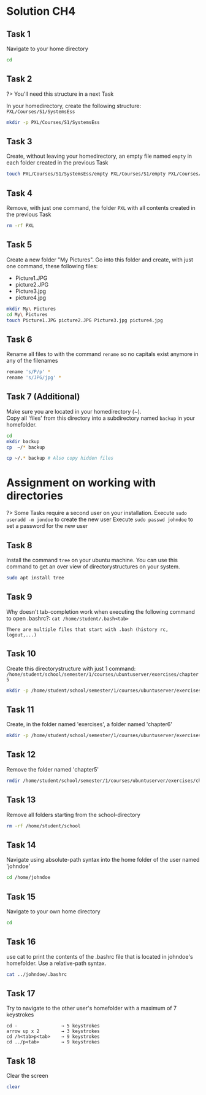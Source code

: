 # Solution CH4

## Task 1
Navigate to your home directory

```bash
cd
```

## Task 2
?> <i class="fa-solid fa-circle-info"></i> You'll need this structure in a next Task

In your homedirectory, create the following structure:
`
PXL/Courses/S1/SystemsEss
`



```bash
mkdir -p PXL/Courses/S1/SystemsEss
```

## Task 3
Create, without leaving your homedirectory, an empty file named `empty` in each folder created in the previous Task

```bash
touch PXL/Courses/S1/SystemsEss/empty PXL/Courses/S1/empty PXL/Courses/empty PXL/empty
```

## Task 4
Remove, with just one command, the folder `PXL` with all contents created in the previous Task

```bash
rm -rf PXL
```

## Task 5
Create a new folder "My Pictures". Go into this folder and create, with just one command, these following files:
- Picture1.JPG
- picture2.JPG
- Picture3.jpg
- picture4.jpg

```bash
mkdir My\ Pictures
cd My\ Pictures
touch Picture1.JPG picture2.JPG Picture3.jpg picture4.jpg
```

## Task 6
Rename all files to with the command `rename` so no capitals exist anymore in any of the filenames

```bash
rename 's/P/p' *
rename 's/JPG/jpg' *
```

## Task 7 (Additional)
Make sure you are located in your homedirectory (~). <br/>
Copy all 'files' from this directory into a subdirectory named `backup` in your homefolder.

```bash
cd
mkdir backup
cp  ~/* backup

cp ~/.* backup # Also copy hidden files

```

# Assignment on working with directories

?> <i class="fa-solid fa-circle-info"></i> Some Tasks require a second user on your installation. 
Execute `sudo useradd -m jondoe` to create the new user
Execute `sudo passwd johndoe` to set a password for the new user

## Task 8
Install the command `tree` on your ubuntu machine. You can use this command to get an over view of directorystructures on your system.

```bash
sudo apt install tree
```

## Task 9
Why doesn't tab-completion work when executing the following command to open .bashrc?:
`cat /home/student/.bash<tab>`

```
There are multiple files that start with .bash (history rc, logout,...)
```

## Task 10
Create this directorystructure with just 1 command:
`/home/student/school/semester/1/courses/ubuntuserver/exercises/chapter5`

```bash
mkdir -p /home/student/school/semester/1/courses/ubuntuserver/exercises/chapter5
```

## Task 11
Create, in the folder named 'exercises', a folder named 'chapter6'

```bash
mkdir -p /home/student/school/semester/1/courses/ubuntuserver/exercises/chapter6
```

## Task 12
Remove the folder named 'chapter5'
```bash
rmdir /home/student/school/semester/1/courses/ubuntuserver/exercises/chapter5
```

## Task 13
Remove all folders starting from the school-directory

```bash
rm -rf /home/student/school
```

## Task 14
Navigate using absolute-path syntax into the home folder of the user named 'johndoe'

```bash
cd /home/johndoe
```


## Task 15
Navigate to your own home directory

```bash
cd
```

## Task 16
use cat to print the contents of the .bashrc file that is located in johndoe's homefolder. Use a relative-path syntax.

```bash
cat ../johndoe/.bashrc
```

## Task 17
Try to navigate to the other user's homefolder with a maximum of 7 keystrokes

```
cd -			    → 5 keystrokes
arrow up x 2	    → 3 keystrokes
cd /h<tab>p<tab>  	→ 9 keystrokes
cd ../p<tab>	    → 9 keystrokes
```

## Task 18
Clear the screen

```bash
clear
```

